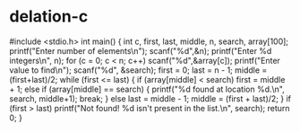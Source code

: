 # delation-c
 #include &lt;stdio.h>  int main() {     int c, first, last, middle, n, search, array[100];          printf("Enter number of elements\n");     scanf("%d",&amp;n);          printf("Enter %d integers\n", n);          for (c = 0; c &lt; n; c++)         scanf("%d",&amp;array[c]);          printf("Enter value to find\n");     scanf("%d", &amp;search);          first = 0;     last = n - 1;     middle = (first+last)/2;          while (first &lt;= last) {         if (array[middle] &lt; search)             first = middle + 1;         else if (array[middle] == search) {             printf("%d found at location %d.\n", search, middle+1);             break;         }         else             last = middle - 1;                  middle = (first + last)/2;     }     if (first > last)         printf("Not found! %d isn't present in the list.\n", search);          return 0;    }
